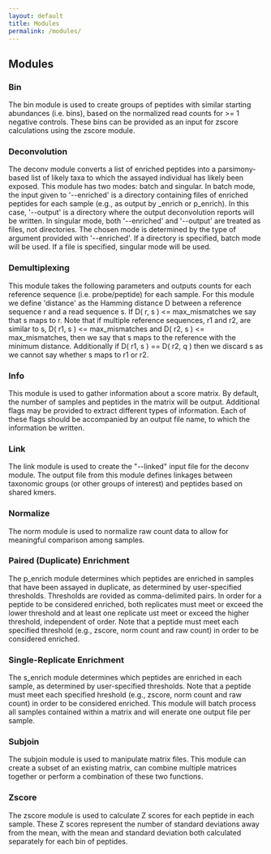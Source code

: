 ```yaml
---
layout: default
title: Modules
permalink: /modules/
---
```


## Modules

### Bin
The bin module is used to create groups of peptides with similar starting abundances (i.e. bins), based on the normalized read counts for >= 1 negative controls. These bins can be provided as an input for zscore calculations using the zscore module.

### Deconvolution
The deconv module converts a list of enriched peptides into a parsimony-based list of likely taxa to which the assayed individual has likely been exposed. This module has two modes: batch and singular. In batch mode, the input given to '--enriched' is a directory containing files of enriched peptides for each sample (e.g., as output by _enrich or p_enrich). In this case, '--output' is a directory where the output deconvolution reports will be written. In singular mode, both '--enriched' and '--output' are treated as files, not directories. The chosen mode is determined by the type of argument provided with '--enriched'. If a directory is specified, batch mode will be used. If a file is specified, singular mode will be used.

### Demultiplexing
This module takes the following parameters and outputs counts for each reference sequence (i.e. probe/peptide) for each sample. For this module we define 'distance' as the Hamming distance D between a reference sequence r and a read sequence s. If D( r, s ) <= max_mismatches we say that s maps to r. Note that if multiple reference sequences, r1 and r2, are similar to s, D( r1, s ) <= max_mismatches and D( r2, s ) <= max_mismatches, then we say that s maps to the reference with the minimum distance. Additionally if D( r1, s ) == D( r2, q ) then we discard s as we cannot say whether s maps to r1 or r2.

### Info
This module is used to gather information about a score matrix. By default, the number of samples and peptides in the matrix will be output. Additional flags may be provided to extract different types of information. Each of these flags should be accompanied by an output file name, to which the information be written.

### Link
The link module is used to create the "--linked" input file for the deconv module. The output file from this module defines linkages between taxonomic groups (or other groups of interest) and peptides based on shared kmers.

### Normalize
The norm module is used to normalize raw count data to allow for meaningful comparison among samples.

### Paired (Duplicate) Enrichment
The p_enrich module determines which peptides are enriched in samples that have been assayed in duplicate, as determined by user-specified thresholds. Thresholds are rovided as comma-delimited pairs. In order for a peptide to be considered enriched, both replicates must meet or exceed the lower threshold and at least one replicate ust meet or exceed the higher threshold, independent of order. Note that a peptide must meet each specified threshold (e.g., zscore, norm count and raw count) in order to be considered enriched.

### Single-Replicate Enrichment
The s_enrich module determines which peptides are enriched in each sample, as determined by user-specified thresholds. Note that a peptide must meet each specified hreshold (e.g., zscore, norm count and raw count) in order to be considered enriched. This module will batch process all samples contained within a matrix and will enerate one output file per sample.

### Subjoin
The subjoin module is used to manipulate matrix files. This module can create a subset of an existing matrix, can combine multiple matrices together or perform a combination of these two functions.

### Zscore
The zscore module is used to calculate Z scores for each peptide in each sample. These Z scores represent the number of standard deviations away from the mean, with the mean and standard deviation both calculated separately for each bin of peptides.
